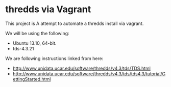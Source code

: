 thredds via Vagrant
===============

This project is A attempt to automate a thredds install via vagrant.

We will be using the following:

* Ubuntu 13.10, 64-bit.
* tds-4.3.21

We are following instructions linked from here:

* http://www.unidata.ucar.edu/software/thredds/v4.3/tds/TDS.html
* http://www.unidata.ucar.edu/software/thredds/v4.3/tds/tds4.3/tutorial/GettingStarted.html